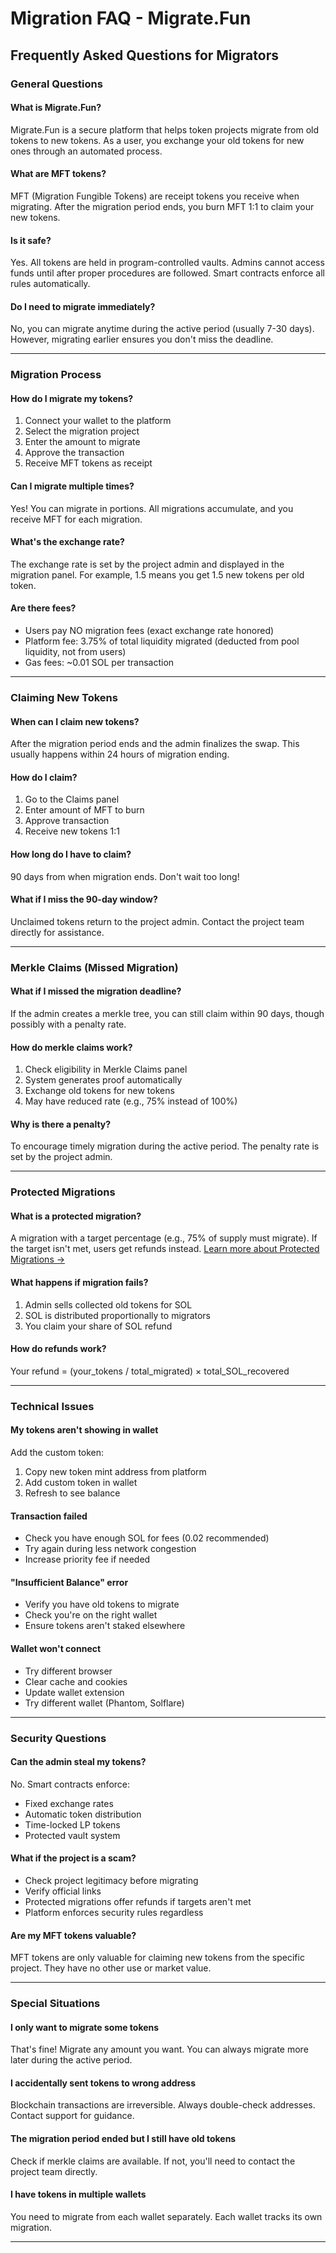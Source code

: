 # Migration FAQ - Migrate.Fun

## Frequently Asked Questions for Migrators

### General Questions

#### What is Migrate.Fun?

Migrate.Fun is a secure platform that helps token projects migrate from old tokens to new tokens. As a user, you exchange your old tokens for new ones through an automated process.

#### What are MFT tokens?

MFT (Migration Fungible Tokens) are receipt tokens you receive when migrating. After the migration period ends, you burn MFT 1:1 to claim your new tokens.

#### Is it safe?

Yes. All tokens are held in program-controlled vaults. Admins cannot access funds until after proper procedures are followed. Smart contracts enforce all rules automatically.

#### Do I need to migrate immediately?

No, you can migrate anytime during the active period (usually 7-30 days). However, migrating earlier ensures you don't miss the deadline.

---

### Migration Process

#### How do I migrate my tokens?

1. Connect your wallet to the platform
2. Select the migration project
3. Enter the amount to migrate
4. Approve the transaction
5. Receive MFT tokens as receipt

#### Can I migrate multiple times?

Yes! You can migrate in portions. All migrations accumulate, and you receive MFT for each migration.

#### What's the exchange rate?

The exchange rate is set by the project admin and displayed in the migration panel. For example, 1.5 means you get 1.5 new tokens per old token.

#### Are there fees?

- Users pay NO migration fees (exact exchange rate honored)
- Platform fee: 3.75% of total liquidity migrated (deducted from pool liquidity, not from users)
- Gas fees: ~0.01 SOL per transaction

---

### Claiming New Tokens

#### When can I claim new tokens?

After the migration period ends and the admin finalizes the swap. This usually happens within 24 hours of migration ending.

#### How do I claim?

1. Go to the Claims panel
2. Enter amount of MFT to burn
3. Approve transaction
4. Receive new tokens 1:1

#### How long do I have to claim?

90 days from when migration ends. Don't wait too long!

#### What if I miss the 90-day window?

Unclaimed tokens return to the project admin. Contact the project team directly for assistance.

---

### Merkle Claims (Missed Migration)

#### What if I missed the migration deadline?

If the admin creates a merkle tree, you can still claim within 90 days, though possibly with a penalty rate.

#### How do merkle claims work?

1. Check eligibility in Merkle Claims panel
2. System generates proof automatically
3. Exchange old tokens for new tokens
4. May have reduced rate (e.g., 75% instead of 100%)

#### Why is there a penalty?

To encourage timely migration during the active period. The penalty rate is set by the project admin.

---

### Protected Migrations

#### What is a protected migration?

A migration with a target percentage (e.g., 75% of supply must migrate). If the target isn't met, users get refunds instead. [Learn more about Protected Migrations →](../platform-overview/04-PROTECTED_MIGRATIONS.md)

#### What happens if migration fails?

1. Admin sells collected old tokens for SOL
2. SOL is distributed proportionally to migrators
3. You claim your share of SOL refund

#### How do refunds work?

Your refund = (your_tokens / total_migrated) × total_SOL_recovered

---

### Technical Issues

#### My tokens aren't showing in wallet

Add the custom token:

1. Copy new token mint address from platform
2. Add custom token in wallet
3. Refresh to see balance

#### Transaction failed

- Check you have enough SOL for fees (0.02 recommended)
- Try again during less network congestion
- Increase priority fee if needed

#### "Insufficient Balance" error

- Verify you have old tokens to migrate
- Check you're on the right wallet
- Ensure tokens aren't staked elsewhere

#### Wallet won't connect

- Try different browser
- Clear cache and cookies
- Update wallet extension
- Try different wallet (Phantom, Solflare)

---

### Security Questions

#### Can the admin steal my tokens?

No. Smart contracts enforce:

- Fixed exchange rates
- Automatic token distribution
- Time-locked LP tokens
- Protected vault system

#### What if the project is a scam?

- Check project legitimacy before migrating
- Verify official links
- Protected migrations offer refunds if targets aren't met
- Platform enforces security rules regardless

#### Are my MFT tokens valuable?

MFT tokens are only valuable for claiming new tokens from the specific project. They have no other use or market value.

---

### Special Situations

#### I only want to migrate some tokens

That's fine! Migrate any amount you want. You can always migrate more later during the active period.

#### I accidentally sent tokens to wrong address

Blockchain transactions are irreversible. Always double-check addresses. Contact support for guidance.

#### The migration period ended but I still have old tokens

Check if merkle claims are available. If not, you'll need to contact the project team directly.

#### I have tokens in multiple wallets

You need to migrate from each wallet separately. Each wallet tracks its own migration.

---
